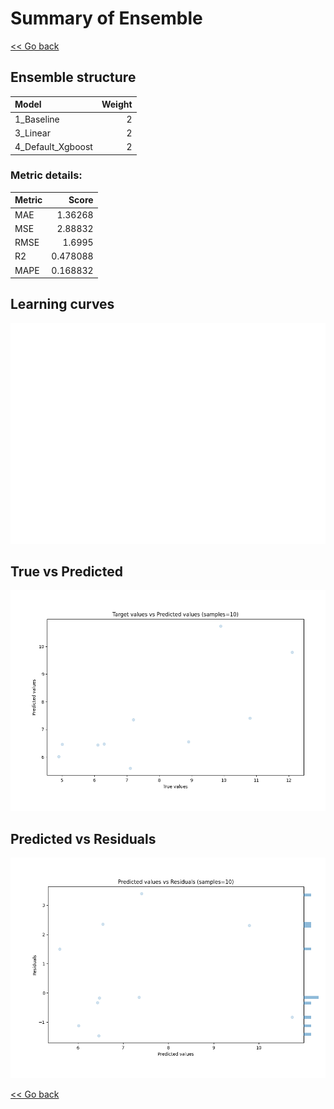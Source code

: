 # Summary of Ensemble

[<< Go back](../README.md)


## Ensemble structure
| Model             |   Weight |
|:------------------|---------:|
| 1_Baseline        |        2 |
| 3_Linear          |        2 |
| 4_Default_Xgboost |        2 |

### Metric details:
| Metric   |    Score |
|:---------|---------:|
| MAE      | 1.36268  |
| MSE      | 2.88832  |
| RMSE     | 1.6995   |
| R2       | 0.478088 |
| MAPE     | 0.168832 |



## Learning curves
![Learning curves](learning_curves.png)
## True vs Predicted

![True vs Predicted](true_vs_predicted.png)


## Predicted vs Residuals

![Predicted vs Residuals](predicted_vs_residuals.png)



[<< Go back](../README.md)

